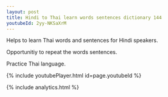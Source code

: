 ```yaml
---
layout: post
title: Hindi to Thai learn words sentences dictionary 144 
youtubeId: 2yy-NKSaXrM
---
```

 
 
Helps to learn Thai words and sentences for Hindi speakers.

Opportunitiy to repeat the words sentences. 

Practice Thai language. 
 
{% include youtubePlayer.html id=page.youtubeId %}
 
 
{% include analytics.html %}